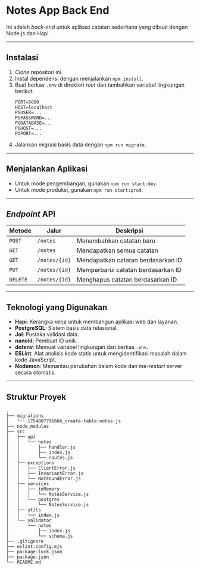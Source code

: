 # Notes App Back End

Ini adalah *back-end* untuk aplikasi catatan sederhana yang dibuat dengan Node.js dan Hapi.

-----

## Instalasi

1.  *Clone* repositori ini.
2.  Instal dependensi dengan menjalankan `npm install`.
3.  Buat berkas `.env` di direktori *root* dan tambahkan variabel lingkungan berikut:
    ```
    PORT=5000
    HOST=localhost
    PGUSER=...
    PGPASSWORD=...
    PGDATABASE=...
    PGHOST=...
    PGPORT=...
    ```
4.  Jalankan migrasi basis data dengan `npm run migrate`.

-----

## Menjalankan Aplikasi

  - Untuk mode pengembangan, gunakan `npm run start:dev`.
  - Untuk mode produksi, gunakan `npm run start:prod`.

-----

## *Endpoint* API

| Metode | Jalur | Deskripsi |
| --- | --- | --- |
| `POST` | `/notes` | Menambahkan catatan baru |
| `GET` | `/notes` | Mendapatkan semua catatan |
| `GET` | `/notes/{id}` | Mendapatkan catatan berdasarkan ID |
| `PUT` | `/notes/{id}` | Memperbarui catatan berdasarkan ID |
| `DELETE` | `/notes/{id}` | Menghapus catatan berdasarkan ID |

-----

## Teknologi yang Digunakan

  - **Hapi**: Kerangka kerja untuk membangun aplikasi web dan layanan.
  - **PostgreSQL**: Sistem basis data relasional.
  - **Joi**: Pustaka validasi data.
  - **nanoid**: Pembuat ID unik.
  - **dotenv**: Memuat variabel lingkungan dari berkas `.env`.
  - **ESLint**: Alat analisis kode statis untuk mengidentifikasi masalah dalam kode JavaScript.
  - **Nodemon**: Memantau perubahan dalam kode dan me-*restart* server secara otomatis.

-----

## Struktur Proyek

```
.
├── migrations
│   └── 1754807796666_create-table-notes.js
├── node_modules
├── src
│   ├── api
│   │   └── notes
│   │       ├── handler.js
│   │       ├── index.js
│   │       └── routes.js
│   ├── exceptions
│   │   ├── ClientError.js
│   │   ├── InvariantError.js
│   │   └── NotFoundError.js
│   ├── services
│   │   ├── inMemory
│   │   │   └── NotesService.js
│   │   └── postgres
│   │       └── NotesService.js
│   ├── utils
│   │   └── index.js
│   └── validator
│       └── notes
│           ├── index.js
│           └── schema.js
├── .gitignore
├── eslint.config.mjs
├── package-lock.json
├── package.json
└── README.md
```
